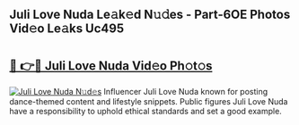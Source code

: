 ## Juli Love Nuda Le𝚊k𝚎d N𝚞𝚍es - Part-6OE Photos Vid𝚎o Le𝚊ks Uc495

# <h2><a href="http://fbcudz.evod.top/?m=Juli+Love+Nuda">🔗 👉🔴 Juli Love Nuda Vid𝚎o Ph𝚘t𝚘s</a></h2>

[![Juli Love Nuda N𝚞d𝚎s](https://i.imgur.com/8V9OHl7.gif)](http://fbcudz.evod.top/?m=Juli+Love+Nuda)
Influencer Juli Love Nuda known for posting dance-themed content and lifestyle snippets. Public figures Juli Love Nuda have a responsibility to uphold ethical standards and set a good example. 

